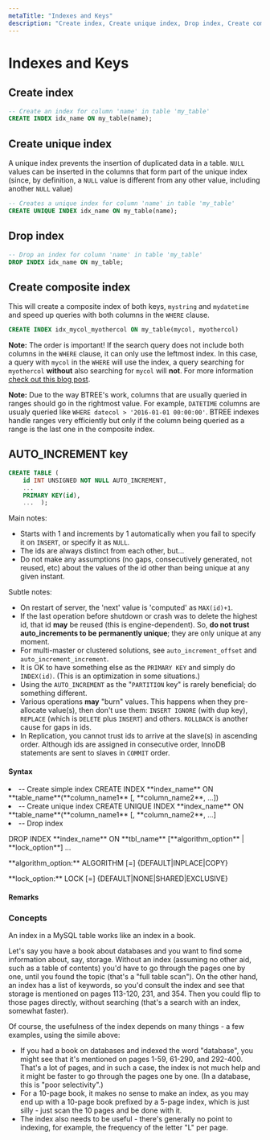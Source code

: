 ```yaml
---
metaTitle: "Indexes and Keys"
description: "Create index, Create unique index, Drop index, Create composite index, AUTO_INCREMENT key"
---
```


# Indexes and Keys



## Create index


```sql
-- Create an index for column 'name' in table 'my_table'
CREATE INDEX idx_name ON my_table(name);

```



## Create unique index


A unique index prevents the insertion of duplicated data in a table. `NULL` values can be inserted in the columns that form part of the unique index (since, by definition, a `NULL` value is different from any other value, including another `NULL` value)

```sql
-- Creates a unique index for column 'name' in table 'my_table'
CREATE UNIQUE INDEX idx_name ON my_table(name);

```



## Drop index


```sql
-- Drop an index for column 'name' in table 'my_table'
DROP INDEX idx_name ON my_table;

```



## Create composite index


This will create a composite index of both keys, `mystring` and `mydatetime` and speed up queries with both columns in the `WHERE` clause.

```sql
CREATE INDEX idx_mycol_myothercol ON my_table(mycol, myothercol)

```

**Note:** The order is important! If the search query does not include both columns in the `WHERE` clause, it can only use the leftmost index. In this case, a query with `mycol` in the `WHERE` will use the index, a query searching for `myothercol` **without** also searching for `mycol` will **not**. For more information [check out this blog post](https://www.percona.com/blog/2009/06/05/a-rule-of-thumb-for-choosing-column-order-in-indexes/).

**Note:** Due to the way BTREE's work, columns that are usually queried in ranges should go in the rightmost value. For example, `DATETIME` columns are usualy queried like `WHERE datecol > '2016-01-01 00:00:00'`. BTREE indexes handle ranges very efficiently but only if the column being queried as a range is the last one in the composite index.



## AUTO_INCREMENT key


```sql
CREATE TABLE (
    id INT UNSIGNED NOT NULL AUTO_INCREMENT,
    ...
    PRIMARY KEY(id),
    ...  );

```

Main notes:

- Starts with 1 and increments by 1 automatically when you fail to specify it on `INSERT`, or specify it as `NULL`.
- The ids are always distinct from each other, but...
- Do not make any assumptions (no gaps, consecutively generated, not reused, etc) about the values of the id other than being unique at any given instant.

Subtle notes:

- On restart of server, the 'next' value is 'computed' as `MAX(id)+1`.
- If the last operation before shutdown or crash was to delete the highest id, that id **may** be reused (this is engine-dependent).  So, **do not trust auto_increments to be permanently unique**; they are only unique at any moment.
- For multi-master or clustered solutions, see `auto_increment_offset` and `auto_increment_increment`.
- It is OK to have something else as the `PRIMARY KEY` and simply do `INDEX(id)`.  (This is an optimization in some situations.)
- Using the `AUTO_INCREMENT` as the "`PARTITION` key" is rarely beneficial; do something different.
- Various operations **may** "burn" values.  This happens when they pre-allocate value(s), then don't use them: `INSERT IGNORE` (with dup key), `REPLACE` (which is `DELETE` plus `INSERT`) and others.  `ROLLBACK` is another cause for gaps in ids.
- In Replication, you cannot trust ids to arrive at the slave(s) in ascending order.  Although ids are assigned in consecutive order, InnoDB statements are sent to slaves in `COMMIT` order.



#### Syntax


<li>
-- Create simple index
CREATE INDEX **index_name** ON **table_name**(**column_name1** [, **column_name2**, ...])
</li>
<li>
-- Create unique index
CREATE UNIQUE INDEX **index_name** ON **table_name**(**column_name1** [, **column_name2**, ...]
</li>
<li>
-- Drop index
<p>DROP INDEX **index_name** ON **tbl_name**
[**algorithm_option** | **lock_option**] ...</p>
<p>**algorithm_option:**
ALGORITHM [=] {DEFAULT|INPLACE|COPY}</p>
<p>**lock_option:**
LOCK [=] {DEFAULT|NONE|SHARED|EXCLUSIVE}</p>
</li>



#### Remarks


### Concepts

An index in a MySQL table works like an index in a book.

Let's say you have a book about databases and you want to find some information about, say, storage. Without an index (assuming no other aid, such as a table of contents) you'd have to go through the pages one by one, until you found the topic (that's a "full table scan"). On the other hand, an index has a list of keywords, so you'd consult the index and see that storage is mentioned on pages 113-120, 231, and 354. Then you could flip to those pages directly, without searching (that's a search with an index, somewhat faster).

Of course, the usefulness of the index depends on many things - a few examples, using the simile above:

- If you had a book on databases and indexed the word "database", you might see that it's mentioned on pages 1-59, 61-290, and 292-400. That's a lot of pages, and in such a case, the index is not much help and it might be faster to go through the pages one by one. (In a database, this is "poor selectivity".)
- For a 10-page book, it makes no sense to make an index, as you may end up with a 10-page book prefixed by a 5-page index, which is just silly - just scan the 10 pages and be done with it.
- The index also needs to be useful - there's generally no point to indexing, for example, the frequency of the letter "L" per page.

